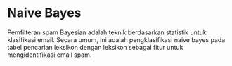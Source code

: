 # Naive Bayes

Pemfilteran spam Bayesian adalah teknik berdasarkan statistik untuk klasifikasi email. Secara umum, ini adalah pengklasifikasi naive bayes pada tabel pencarian leksikon dengan leksikon sebagai fitur untuk mengidentifikasi email spam.
